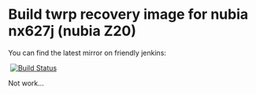 # Build twrp recovery image for nubia nx627j (nubia Z20)

You can find the latest mirror on friendly jenkins:

 [![Build Status](http://flowertome.ticp.io/jenkins/buildStatus/icon?job=device_nubia_nx627j_twrp%2Ftwrp-master)](http://flowertome.ticp.io/jenkins/view/recovery/job/device_nubia_nx627j_twrp/job/twrp-master/)


Not work...
